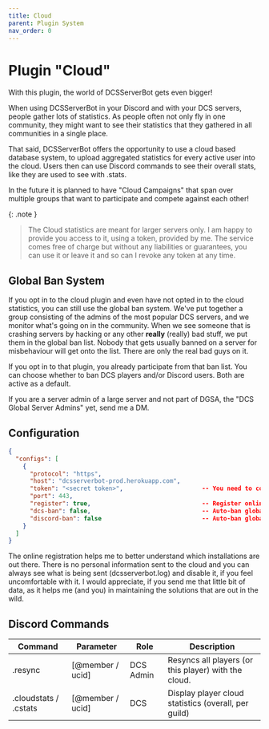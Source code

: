 ```yaml
---
title: Cloud
parent: Plugin System
nav_order: 0
---
```


# Plugin "Cloud"

With this plugin, the world of DCSServerBot gets even bigger!

When using DCSServerBot in your Discord and with your DCS servers, people gather lots of statistics. As people often 
not only fly in one community, they might want to see their statistics that they gathered in all communities in a 
single place.

That said, DCSServerBot offers the opportunity to use a cloud based database system, to upload aggregated statistics
for every active user into the cloud. Users then can use Discord commands to see their overall stats, like they are
used to see with .stats.

In the future it is planned to have "Cloud Campaigns" that span over multiple groups that want to participate and
compete against each other!

{: .note }
> The Cloud statistics are meant for larger servers only. I am happy to provide you access to it, using a token, provided
> by me. The service comes free of charge but without any liabilities or guarantees, you can use it or leave it and so
> can I revoke any token at any time.

## Global Ban System
If you opt in to the cloud plugin and even have not opted in to the cloud statistics, you can still use the global ban
system. We've put together a group consisting of the admins of the most popular DCS servers, and we monitor what's going
on in the community. When we see someone that is crashing servers by hacking or any other **really** (really) bad stuff,
we put them in the global ban list. Nobody that gets usually banned on a server for misbehaviour will get onto the list.
There are only the real bad guys on it.

If you opt in to that plugin, you already participate from that ban list. You can choose whether to ban DCS players
and/or Discord users. Both are active as a default.

If you are a server admin of a large server and not part of DGSA, the "DCS Global Server Admins" yet, send me a DM.

## Configuration

```json
{
  "configs": [
    {
      "protocol": "https",
      "host": "dcsserverbot-prod.herokuapp.com",
      "token": "<secret token>",                      -- You need to contact me for a token, if you want to use this service.
      "port": 443,    
      "register": true,                               -- Register online to allow general statistics of installations
      "dcs-ban": false,                               -- Auto-ban globally banned DCS players (default = false).
      "discord-ban": false                            -- Auto-ban globally banned Discord members (default = false).
    }
  ]
}
```
The online registration helps me to better understand which installations are out there. There is no personal
information sent to the cloud and you can always see what is being sent (dcsserverbot.log) and disable it, if you feel
uncomfortable with it. I would appreciate, if you send me that little bit of data, as it helps me (and you) in
maintaining the solutions that are out in the wild.

## Discord Commands

| Command               | Parameter        | Role      | Description                                          |
|-----------------------|------------------|-----------|------------------------------------------------------|
| .resync               | [@member / ucid] | DCS Admin | Resyncs all players (or this player) with the cloud. |
| .cloudstats / .cstats | [@member / ucid] | DCS       | Display player cloud statistics (overall, per guild) |
